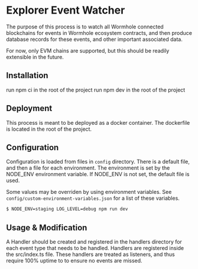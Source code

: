 # Explorer Event Watcher

The purpose of this process is to watch all Wormhole connected blockchains for events in Wormhole ecosystem contracts, and then produce database records for these events, and other important associated data.

For now, only EVM chains are supported, but this should be readily extensible in the future.

## Installation

run npm ci in the root of the project
run npm dev in the root of the project

## Deployment

This process is meant to be deployed as a docker container. The dockerfile is located in the root of the project.

## Configuration

Configuration is loaded from files in `config` directory.
There is a default file, and then a file for each environment. The environment is set by the NODE_ENV environment variable.
If NODE_ENV is not set, the default file is used.

Some values may be overriden by using environment variables. See `config/custom-environment-variables.json` for a list of these variables.

```bash
$ NODE_ENV=staging LOG_LEVEL=debug npm run dev
```

## Usage & Modification

A Handler should be created and registered in the handlers directory for each event type that needs to be handled. Handlers are registered inside the src/index.ts file. These handlers are treated as listeners, and thus require 100% uptime to to ensure
no events are missed.
